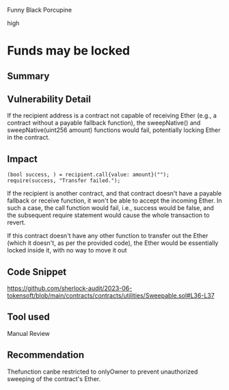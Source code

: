 Funny Black Porcupine

high

# Funds may be locked

## Summary

## Vulnerability Detail
If the recipient address is a contract not capable of receiving Ether (e.g., a contract without a payable fallback function), the sweepNative() and sweepNative(uint256 amount) functions would fail, potentially locking Ether in the contract.

## Impact
```solidity
(bool success, ) = recipient.call{value: amount}("");
require(success, "Transfer failed.");
```

If the recipient is another contract, and that contract doesn't have a payable fallback or receive function, it won't be able to accept the incoming Ether. In such a case, the call function would fail, i.e., success would be false, and the subsequent require statement would cause the whole transaction to revert.

If this contract doesn't have any other function to transfer out the Ether (which it doesn't, as per the provided code), the Ether would be essentially locked inside it, with no way to move it out

## Code Snippet
https://github.com/sherlock-audit/2023-06-tokensoft/blob/main/contracts/contracts/utilities/Sweepable.sol#L36-L37

## Tool used
Manual Review

## Recommendation
Thefunction canbe restricted to onlyOwner to prevent unauthorized sweeping of the contract's Ether.
